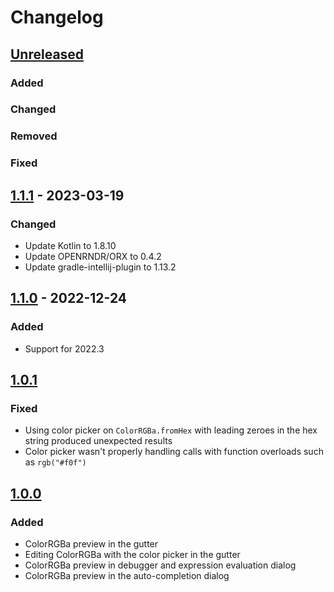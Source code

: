 # Changelog

## [Unreleased]

### Added

### Changed

### Removed

### Fixed

## [1.1.1] - 2023-03-19

### Changed
- Update Kotlin to 1.8.10
- Update OPENRNDR/ORX to 0.4.2
- Update gradle-intellij-plugin to 1.13.2

## [1.1.0] - 2022-12-24

### Added
- Support for 2022.3

## [1.0.1]

### Fixed
- Using color picker on `ColorRGBa.fromHex` with leading zeroes in the hex string produced unexpected results
- Color picker wasn't properly handling calls with function overloads such as `rgb("#f0f")`

## [1.0.0]

### Added
- ColorRGBa preview in the gutter
- Editing ColorRGBa with the color picker in the gutter
- ColorRGBa preview in debugger and expression evaluation dialog
- ColorRGBa preview in the auto-completion dialog

[Unreleased]: https://github.com/openrndr/openrndr-intellij/compare/v1.1.1...HEAD
[1.1.1]: https://github.com/openrndr/openrndr-intellij/compare/v1.1.0...v1.1.1
[1.1.0]: https://github.com/openrndr/openrndr-intellij/compare/v1.0.1...v1.1.0
[1.0.1]: https://github.com/openrndr/openrndr-intellij/compare/v1.0.0...v1.0.1
[1.0.0]: https://github.com/openrndr/openrndr-intellij/commits/v1.0.0
